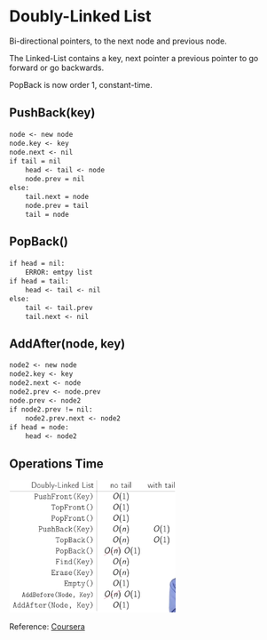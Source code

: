 # Doubly-Linked List

Bi-directional pointers, to the next node and previous node.

The Linked-List contains a key, next pointer a previous pointer to go forward or go backwards.

PopBack is now order 1, constant-time.

## PushBack(key)

```
node <- new node
node.key <- key
node.next <- nil
if tail = nil
    head <- tail <- node
    node.prev = nil
else:
    tail.next = node
    node.prev = tail
    tail = node
```

## PopBack()

```
if head = nil:
    ERROR: emtpy list
if head = tail:
    head <- tail <- nil
else:
    tail <- tail.prev
    tail.next <- nil
```

## AddAfter(node, key)

```
node2 <- new node
node2.key <- key
node2.next <- node
node2.prev <- node.prev
node.prev <- node2
if node2.prev != nil:
    node2.prev.next <- node2
if head = node:
    head <- node2
```

## Operations Time

<img src="./assets/doubly-linked-list.png" width="300px" />

 Reference: [Coursera](https://www.coursera.org/learn/data-structures/lecture/kHhgK/singly-linked-lists)
